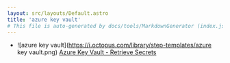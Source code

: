 ```yaml
---
layout: src/layouts/Default.astro
title: 'azure key vault'
# This file is auto-generated by docs/tools/MarkdownGenerator (index.js)
---
```


<ul>

<li>

![azure key vault](https://i.octopus.com/library/step-templates/azure key vault.png) [Azure Key Vault - Retrieve Secrets](/azure-key-vault/azure-key-vault-retrieve-secrets/)

</li>
        
</ul>
